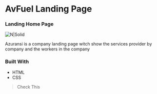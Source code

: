 # AvFuel Landing Page

### Landing Home Page

![N|Solid](https://i.ibb.co/PjQdKZw/Av-Vuel-Home-Page.png)



Azuransi is a company landing page witch show the services provider by company
and the workers in the company



### Built With

- HTML
- CSS





> Check This